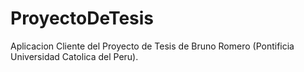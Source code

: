 # ProyectoDeTesis
Aplicacion Cliente del Proyecto de Tesis de Bruno Romero (Pontificia Universidad Catolica del Peru).
